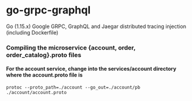 # go-grpc-graphql
Go (1.15.x) Google GRPC, GraphQL and Jaegar distributed tracing injection (including Dockerfile)


### Compiling the microservice {account, order, order_catalog}.proto files

#### For the account service, change into the services/account directory where the account.proto file is
`protoc --proto_path=./account --go_out=./account/pb ./account/account.proto`

